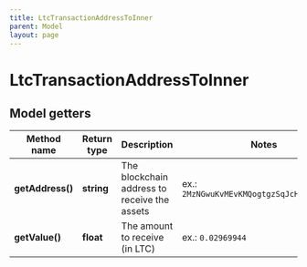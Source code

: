 ```yaml
---
title: LtcTransactionAddressToInner
parent: Model
layout: page
---
```


# LtcTransactionAddressToInner

## Model getters

Method name | Return type | Description | Notes
------------ | ------------- | ------------- | -------------
**getAddress()** | **string** | The blockchain address to receive the assets | ex.: `2MzNGwuKvMEvKMQogtgzSqJcH2UW3Tc5oc7`
**getValue()** | **float** | The amount to receive (in LTC) | ex.: `0.02969944`

